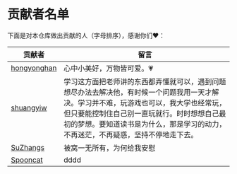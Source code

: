 # 贡献者名单

下面是对本仓库做出贡献的人（字母排序），感谢你们♥️：

贡献者|留言
---|---
[hongyonghan](https://github.com/hongyonghan)|心中小美好，万物皆可爱。💗|
[shuangyiw](https://github.com/shuangyiw)|学习这方面把老师讲的东西都弄懂就可以，遇到问题想尽办法去解决他，有时候一个问题我用一天才解决。学习并不难，玩游戏也可以，我大学也经常玩，但只要能控制住自己别一直玩就行。时时想想自己最初的梦想。要知道读书是为什么，那是学习的动力，不再迷茫，不再疑惑，坚持不停地走下去。
[SuZhangs](https://github.com/)|被窝一无所有，为何给我安慰
[Spooncat](https://github.com/)|dddd|
